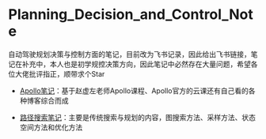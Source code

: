 # Planning_Decision_and_Control_Note

自动驾驶规划决策与控制方面的笔记，目前改为飞书记录，因此给出飞书链接，笔记在补充中，本人也是初学规控决策方向，因此笔记中必然存在大量问题，希望各位大佬批评指正，顺带求个Star

- [Apollo笔记](https://h0lcdmf8t0v.feishu.cn/docx/FyD4de4PnoNQYaxkcuzcK7YMndg?from=from_copylink)：基于赵虚左老师Apollo课程、Apollo官方的云课还有自己看的各种博客综合而成

- [路径搜索笔记](https://h0lcdmf8t0v.feishu.cn/docx/B0RGdzKdFoD3DwxJrXRc9dXqngb?from=from_copylink)：主要是传统搜索与规划的内容，图搜索方法、采样方法、状态空间方法和优化方法
